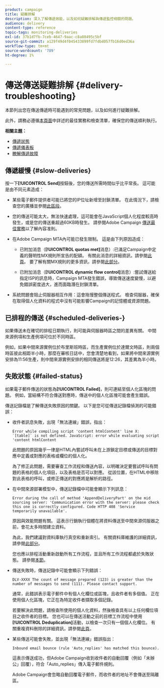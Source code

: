 ```yaml
---
product: campaign
title: 疑難排解
description: 深入了解傳遞效能，以及如何疑難排解與傳遞監控相關的問題。
audience: delivery
content-type: reference
topic-tags: monitoring-deliveries
exl-id: 37b1d7fb-7ceb-4647-9aac-c8a80495c5bf
source-git-commit: a129f49d4f045433899fd7fdbd057fb16d0ed36a
workflow-type: tm+mt
source-wordcount: '789'
ht-degree: 1%

---
```


# 傳送傳送疑難排解 {#delivery-troubleshooting}

本節列出您在傳送傳遞時可能遇到的常見問題，以及如何進行疑難排解。

此外，請務必遵循[本頁面](delivery-performances.md)中詳述的最佳實務和檢查清單，確保您的傳送順利執行。

**相關主題：**

* [傳遞狀態](delivery-statuses.md)
* [傳遞儀表板](delivery-dashboard.md)
* [瞭解傳遞故障](understanding-delivery-failures.md)

## 傳遞緩慢 {#slow-deliveries}

按一下&#x200B;**[!UICONTROL Send]**&#x200B;按鈕後，您的傳送所需時間似乎比平常長。 這可能是由不同元素造成：

* 某些電子郵件提供者可能已將您的IP位址新增至封鎖清單。 在此情況下，請檢查您的廣播並參閱[此區段](about-deliverability.md)。

* 您的傳送可能太大，無法快速處理，這可能會在JavaScript個人化程度較高時發生，或是您的傳送重超過60KB時發生。 請參閱Adobe Campaign [傳送最佳實務](delivery-best-practices.md)以了解內容准則。

* 在Adobe Campaign MTA內可能已發生限制。 這是由下列原因造成：

   * 已附加消息（**[!UICONTROL quotas met]**&#x200B;消息）:已滿足Campaign中定義的聲明性MX規則所宣告的配額。 有關此消息的詳細資訊，請參閱[此頁](deliverability-faq.md)。 要了解有關MX規則的更多資訊，請參閱[此部分](../../installation/using/email-deliverability.md#about-mx-rules)。

   * 已附加消息（**[!UICONTROL dynamic flow control]**&#x200B;消息）:嘗試傳送給指定ISP的訊息時，Campaign MTA發生錯誤，導致傳送速度變慢，以避免錯誤密度過大，進而面臨潛在封鎖清單。

* 系統問題會阻止伺服器相互作用：這會拖慢整個傳送程式。 檢查伺服器，確保在取得個人化資料的程式中沒有可能影響Campaign的記憶體或資源問題。

## 已排程的傳送 {#scheduled-deliveries-}

如果傳送未在確切的排程日期執行，則可能與伺服器時區之間的差異有關。 中間來源例項和生產例項可位於不同時區。

例如，如果中間來源實例位於布里斯班時區，而生產實例位於達爾文時區，則兩個時區彼此相距半小時，那麼在審核日誌中，您會清楚地看到，如果將中間來源實例安排為11:56生產，則中間來源實例安排的相同傳送將是12:26，其差異為半小時。

## 失敗狀態 {#failed-status}

如果電子郵件傳送的狀態為&#x200B;**[!UICONTROL Failed]**，則可連結至個人化區塊的問題。 例如，當結構不符合傳送對應時，傳送中的個人化區塊可能會產生錯誤。

傳送記錄檔是了解傳送失敗原因的關鍵。 以下是您可從傳送記錄檔偵測的可能錯誤：

* 收件者訊息失敗，出現「無法連線」錯誤，指出：

   ```
   Error while compiling script 'content htmlContent' line X: `[table]` is not defined. JavaScript: error while evaluating script 'content htmlContent
   ```

   此問題的原因幾乎一律是HTML內嘗試呼叫未在上游鎖定目標或傳送的目標對應中定義或對應的表格或欄位的個人化。

   為了修正此問題，需要審查工作流程和傳送內容，以明確決定要嘗試呼叫有問題的表格的個人化項目，以及表格是否可以對應。 從該位置，在HTML中移除對此表格的呼叫，或修正傳送的對應將是解析的路徑。

* 在中間來源部署模型中，傳送記錄檔中可能會顯示下列訊息：

   ```
   Error during the call of method 'AppendDeliveryPart' on the mid sourcing server: 'Communication error with the server: please check this one is correctly configured. Code HTTP 408 'Service temporarily unavailable'.
   ```

   原因與效能問題有關。 這表示行銷執行個體在將資料傳送至中間來源伺服器之前，會花太多時間建立資料。

   為此，我們建議對資料庫執行真空和重新索引。 有關資料庫維護的詳細資訊，請參閱[此部分](../../production/using/recommendations.md)。

   您也應以排程活動重新啟動所有工作流程，並且所有工作流程都處於失敗狀態。 請參閱[本節](../../workflow/using/scheduler.md)。

* 傳送失敗時，傳送記錄中可能會顯示下列錯誤：

   ```
   DLV-XXXX The count of message prepared (123) is greater than the number of messages to send (111). Please contact support.
   ```

   通常，此錯誤表示電子郵件中有個人化欄位或區塊，且收件者有多個值。 正在使用個人化區塊，它正在為特定收件者擷取多個記錄。

   若要解決此問題，請檢查所使用的個人化資料，然後檢查具有以上任何欄位項目之收件者的目標。 您也可以在傳送活動之前的目標工作流程中使用&#x200B;**[!UICONTROL Deduplication]**&#x200B;活動，以檢查一次只有一個個人化欄位。 有關重複資料刪除的詳細資訊，請參閱[此頁](../../workflow/using/deduplication.md)。

* 某些傳送可能會失敗，並出現「無法連線」錯誤指出：

   ```
   Inbound email bounce (rule 'Auto_replies' has matched this bounce).
   ```

   這表示傳送成功，但Adobe Campaign收到收件者的自動回覆（例如「未辦公」回覆），符合「Auto_replies」傳入電子郵件規則。

   Adobe Campaign會忽略自動回覆電子郵件，而收件者的地址不會傳送至隔離區。
